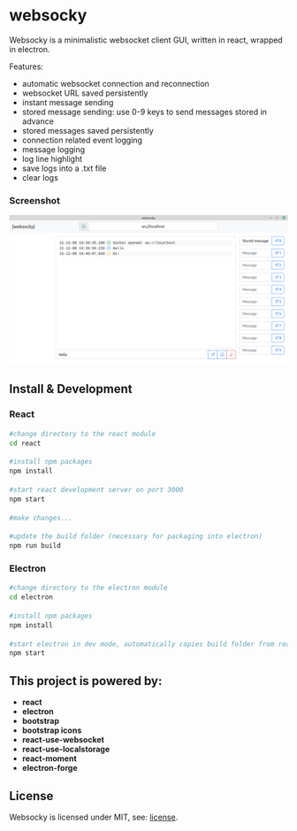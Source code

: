 # websocky
Websocky is a minimalistic websocket client GUI, written in react, wrapped in electron.

Features:
* automatic websocket connection and reconnection
* websocket URL saved persistently
* instant message sending
* stored message sending: use 0-9 keys to send messages stored in advance
* stored messages saved persistently
* connection related event logging
* message logging
* log line highlight
* save logs into a .txt file
* clear logs

### Screenshot

![alt text](https://github.com/01110/websocky/raw/main/websocky_screen.png "Weboscky Screenshot")

## Install & Development

### React

```bash
#change directory to the react module
cd react

#install npm packages
npm install

#start react development server on port 3000
npm start

#make changes...

#update the build folder (necessary for packaging into electron)
npm run build
```

### Electron

```bash
#change directory to the electron module
cd electron

#install npm packages
npm install

#start electron in dev mode, automatically copies build folder from react module
npm start
```

## This project is powered by:

* **react**
* **electron**
* **bootstrap**
* **bootstrap icons**
* **react-use-websocket**
* **react-use-localstorage**
* **react-moment**
* **electron-forge**

## License

Websocky is licensed under MIT, see: [license].

[license]: https://github.com/01110/websocky/blob/main/LICENSE
